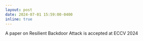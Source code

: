 ```yaml
---
layout: post
date: 2024-07-01 15:59:00-0400
inline: true
---
```


A paper on Resilient Backdoor Attack is accepted at ECCV 2024
